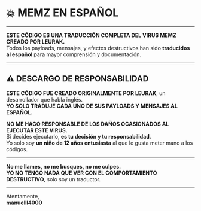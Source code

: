# 💥 MEMZ EN ESPAÑOL

---

**ESTE CÓDIGO ES UNA TRADUCCIÓN COMPLETA DEL VIRUS MEMZ CREADO POR LEURAK.**  
Todos los payloads, mensajes, y efectos destructivos han sido **traducidos al español** para mayor comprensión y documentación.

---

## ⚠️ DESCARGO DE RESPONSABILIDAD

**ESTE CÓDIGO FUE CREADO ORIGINALMENTE POR LEURAK**, un desarrollador que habla inglés.  
**YO SOLO TRADUJE CADA UNO DE SUS PAYLOADS Y MENSAJES AL ESPAÑOL.**

**NO ME HAGO RESPONSABLE DE LOS DAÑOS OCASIONADOS AL EJECUTAR ESTE VIRUS.**  
Si decides ejecutarlo, **es tu decisión y tu responsabilidad**.  
Yo solo soy **un niño de 12 años entusiasta** al que le gusta meter mano a los códigos.

---

**No me llames, no me busques, no me culpes.**  
**YO NO TENGO NADA QUE VER CON EL COMPORTAMIENTO DESTRUCTIVO**, solo soy un traductor.

---

Atentamente,  
**manuelll4000**

